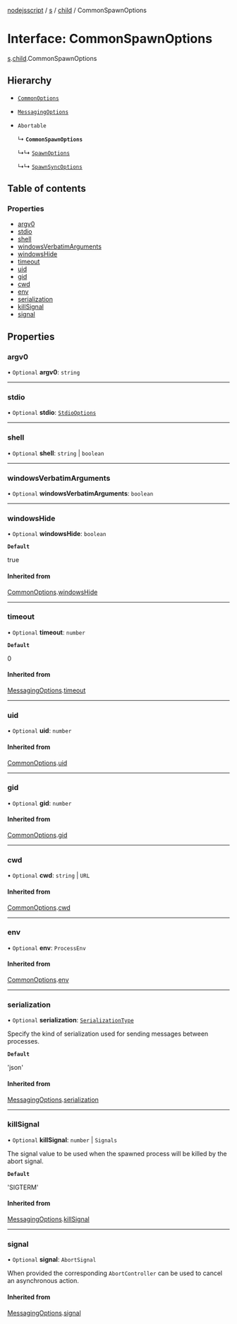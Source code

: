 [nodejsscript](../README.md) / [s](../modules/s.md) / [child](../modules/s.child.md) / CommonSpawnOptions

# Interface: CommonSpawnOptions

[s](../modules/s.md).[child](../modules/s.child.md).CommonSpawnOptions

## Hierarchy

- [`CommonOptions`](s.child.CommonOptions.md)

- [`MessagingOptions`](s.child.MessagingOptions.md)

- `Abortable`

  ↳ **`CommonSpawnOptions`**

  ↳↳ [`SpawnOptions`](s.child.SpawnOptions.md)

  ↳↳ [`SpawnSyncOptions`](s.child.SpawnSyncOptions.md)

## Table of contents

### Properties

- [argv0](s.child.CommonSpawnOptions.md#argv0)
- [stdio](s.child.CommonSpawnOptions.md#stdio)
- [shell](s.child.CommonSpawnOptions.md#shell)
- [windowsVerbatimArguments](s.child.CommonSpawnOptions.md#windowsverbatimarguments)
- [windowsHide](s.child.CommonSpawnOptions.md#windowshide)
- [timeout](s.child.CommonSpawnOptions.md#timeout)
- [uid](s.child.CommonSpawnOptions.md#uid)
- [gid](s.child.CommonSpawnOptions.md#gid)
- [cwd](s.child.CommonSpawnOptions.md#cwd)
- [env](s.child.CommonSpawnOptions.md#env)
- [serialization](s.child.CommonSpawnOptions.md#serialization)
- [killSignal](s.child.CommonSpawnOptions.md#killsignal)
- [signal](s.child.CommonSpawnOptions.md#signal)

## Properties

### argv0

• `Optional` **argv0**: `string`

___

### stdio

• `Optional` **stdio**: [`StdioOptions`](../modules/s.child.md#stdiooptions)

___

### shell

• `Optional` **shell**: `string` \| `boolean`

___

### windowsVerbatimArguments

• `Optional` **windowsVerbatimArguments**: `boolean`

___

### windowsHide

• `Optional` **windowsHide**: `boolean`

**`Default`**

true

#### Inherited from

[CommonOptions](s.child.CommonOptions.md).[windowsHide](s.child.CommonOptions.md#windowshide)

___

### timeout

• `Optional` **timeout**: `number`

**`Default`**

0

#### Inherited from

[MessagingOptions](s.child.MessagingOptions.md).[timeout](s.child.MessagingOptions.md#timeout)

___

### uid

• `Optional` **uid**: `number`

#### Inherited from

[CommonOptions](s.child.CommonOptions.md).[uid](s.child.CommonOptions.md#uid)

___

### gid

• `Optional` **gid**: `number`

#### Inherited from

[CommonOptions](s.child.CommonOptions.md).[gid](s.child.CommonOptions.md#gid)

___

### cwd

• `Optional` **cwd**: `string` \| `URL`

#### Inherited from

[CommonOptions](s.child.CommonOptions.md).[cwd](s.child.CommonOptions.md#cwd)

___

### env

• `Optional` **env**: `ProcessEnv`

#### Inherited from

[CommonOptions](s.child.CommonOptions.md).[env](s.child.CommonOptions.md#env)

___

### serialization

• `Optional` **serialization**: [`SerializationType`](../modules/s.child.md#serializationtype)

Specify the kind of serialization used for sending messages between processes.

**`Default`**

'json'

#### Inherited from

[MessagingOptions](s.child.MessagingOptions.md).[serialization](s.child.MessagingOptions.md#serialization)

___

### killSignal

• `Optional` **killSignal**: `number` \| `Signals`

The signal value to be used when the spawned process will be killed by the abort signal.

**`Default`**

'SIGTERM'

#### Inherited from

[MessagingOptions](s.child.MessagingOptions.md).[killSignal](s.child.MessagingOptions.md#killsignal)

___

### signal

• `Optional` **signal**: `AbortSignal`

When provided the corresponding `AbortController` can be used to cancel an asynchronous action.

#### Inherited from

[MessagingOptions](s.child.MessagingOptions.md).[signal](s.child.MessagingOptions.md#signal)
